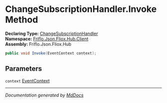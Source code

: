 ﻿<!--  
  <auto-generated>   
    The contents of this file were generated by a tool.  
    Changes to this file may be list if the file is regenerated  
  </auto-generated>   
-->

# ChangeSubscriptionHandler.Invoke Method

**Declaring Type:** [ChangeSubscriptionHandler](../index.md)  
**Namespace:** [Friflo.Json.Fliox.Hub.Client](../../index.md)  
**Assembly:** Friflo.Json.Fliox.Hub

```csharp
public void Invoke(EventContext context);
```

## Parameters

`context`  [EventContext](../../EventContext/index.md)

___

*Documentation generated by [MdDocs](https://github.com/ap0llo/mddocs)*
